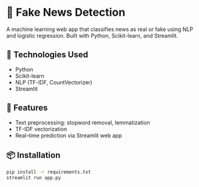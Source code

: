 # 📰 Fake News Detection

A machine learning web app that classifies news as real or fake using NLP and logistic regression. Built with Python, Scikit-learn, and Streamlit.

## 🔧 Technologies Used
- Python
- Scikit-learn
- NLP (TF-IDF, CountVectorizer)
- Streamlit

## 🚀 Features
- Text preprocessing: stopword removal, lemmatization
- TF-IDF vectorization
- Real-time prediction via Streamlit web app

## 📦 Installation
```bash
pip install -r requirements.txt
streamlit run app.py
